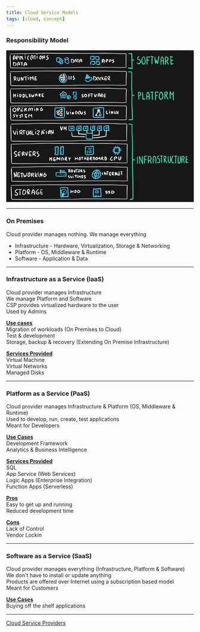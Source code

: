 ```yaml
---
title: Cloud Service Models
tags: [cloud, concept]
---
```


### Responsibility Model

![Cloud Service Offering|500](images/cloud-service-offering-azure.png)

---

### On Premises

Cloud provider manages nothing. We manage everything

* Infrastructure - Hardware, Virtualization, Storage & Networking
* Platform - OS, Middleware & Runtime
* Software - Application & Data

---

### Infrastructure as a Service (IaaS)

Cloud provider manages Infrastructure  
We manage Platform and Software  
CSP provides virtualized hardware to the user  
Used by Admins

**<u>Use cases</u>**  
Migration of workloads (On Premises to Cloud)  
Test & development  
Storage, backup & recovery (Extending On Premise Infrastructure)

**<u>Services Provided</u>**  
Virtual Machine  
Virtual Networks  
Managed Disks

---

### Platform as a Service (PaaS)

Cloud provider manages Infrastructure & Platform (OS, Middleware & Runtime)  
Used to develop, run, create, test applications  
Meant for Developers

**<u>Use Cases</u>**  
Development Framework  
Analytics & Business Intelligence

**<u>Services Provided</u>**  
SQL  
App Service (Web Services)  
Logic Apps (Enterprise Integration)  
Function Apps (Serverless)

**<u>Pros</u>**  
Easy to get up and running  
Reduced development time

**<u>Cons</u>**  
Lack of Control  
Vendor Lockin

---

### Software as a Service (SaaS)

Cloud provider manages everything (Infrastructure, Platform & Software)  
We don't have to install or update anything  
Products are offered over Internet using a subscription based model  
Meant for Customers

**<u>Use Cases</u>**  
Buying off the shelf applications

---

[Cloud Service Providers](../../Cloud%20Service%20Providers.md)